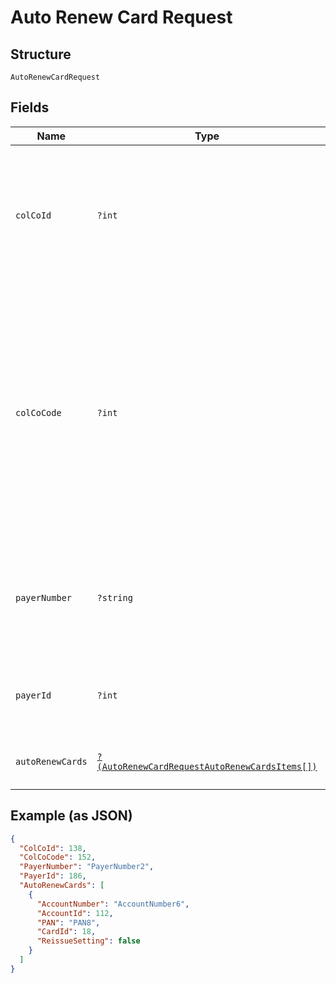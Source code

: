 
# Auto Renew Card Request

## Structure

`AutoRenewCardRequest`

## Fields

| Name | Type | Tags | Description | Getter | Setter |
|  --- | --- | --- | --- | --- | --- |
| `colCoId` | `?int` | Optional | Collecting Company Id of the selected payer.<br>Optional if ColCoCode is passed else Mandatory.<br>Example:<br>1-Philippines<br>5-UK | getColCoId(): ?int | setColCoId(?int colCoId): void |
| `colCoCode` | `?int` | Optional | Collecting Company Code (Shell Code) of the selected payer.<br>Mandatory for serviced OUs such as Romania, Latvia, Lithuania, Estonia, Ukraine etc. It is optional for other countries if ColCoID is provided.<br>Example:<br>86-Philippines<br>5-UK | getColCoCode(): ?int | setColCoCode(?int colCoCode): void |
| `payerNumber` | `?string` | Optional | Payer Number (Ex: GB000000123) of the selected payer.<br>Optional if PayerId is passed else Mandatory | getPayerNumber(): ?string | setPayerNumber(?string payerNumber): void |
| `payerId` | `?int` | Optional | Payer Id  of the selected payer.<br>Optional if PayerNumber is passed else Mandatory | getPayerId(): ?int | setPayerId(?int payerId): void |
| `autoRenewCards` | [`?(AutoRenewCardRequestAutoRenewCardsItems[])`](../../doc/models/auto-renew-card-request-auto-renew-cards-items.md) | Optional | - | getAutoRenewCards(): ?array | setAutoRenewCards(?array autoRenewCards): void |

## Example (as JSON)

```json
{
  "ColCoId": 138,
  "ColCoCode": 152,
  "PayerNumber": "PayerNumber2",
  "PayerId": 186,
  "AutoRenewCards": [
    {
      "AccountNumber": "AccountNumber6",
      "AccountId": 112,
      "PAN": "PAN8",
      "CardId": 18,
      "ReissueSetting": false
    }
  ]
}
```

